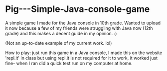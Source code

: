 # Pig---Simple-Java-console-game
A simple game I made for the Java console in 10th grade.
Wanted to upload it now because a few of my friends were struggling with Java now (12th grade) and this makes a decent guide in my opinion. :)

(Not an up-to-date example of my current work. lol)


How to play: just run this game in a Java console, I made this on the website 'repl.it' in class but using repl.it is not required for it to work, it worked just fine-
when I ran did a quick test run on my computer at home.
